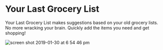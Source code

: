 # Your Last Grocery List

Your Last Grocery List makes suggestions based on your old grocery lists. No more wracking your brain. Quickly add the items you need and get shopping! 

![screen shot 2019-01-30 at 6 54 46 pm](https://user-images.githubusercontent.com/29344313/52027504-88442980-24c0-11e9-8dfd-a3ae50b2e0bb.png)


